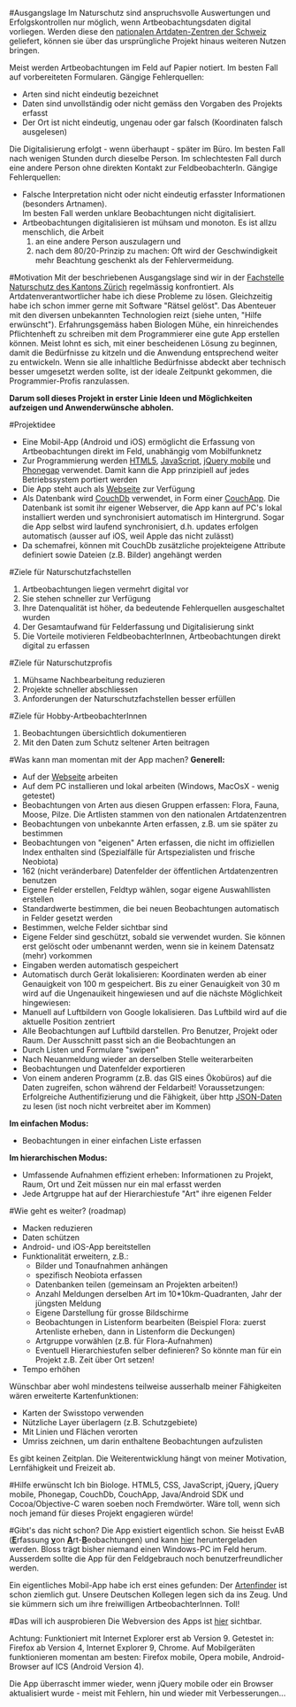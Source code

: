 #Ausgangslage
Im Naturschutz sind anspruchsvolle Auswertungen und Erfolgskontrollen nur möglich, wenn Artbeobachtungsdaten digital vorliegen. Werden diese den [nationalen Artdaten-Zentren der Schweiz](http://www.natportal.ch/) geliefert, können sie über das ursprüngliche Projekt hinaus weiteren Nutzen bringen.

Meist werden Artbeobachtungen im Feld auf Papier notiert. Im besten Fall auf vorbereiteten Formularen. 
Gängige Fehlerquellen:  

- Arten sind nicht eindeutig bezeichnet
- Daten sind unvollständig oder nicht gemäss den Vorgaben des Projekts erfasst
- Der Ort ist nicht eindeutig, ungenau oder gar falsch (Koordinaten falsch ausgelesen)

Die Digitalisierung erfolgt - wenn überhaupt - später im Büro. Im besten Fall nach wenigen Stunden durch dieselbe Person. Im schlechtesten Fall durch eine andere Person ohne direkten Kontakt zur FeldbeobachterIn. 
Gängige Fehlerquellen:  

- Falsche Interpretation nicht oder nicht eindeutig erfasster Informationen (besonders Artnamen).<br>Im besten Fall werden unklare Beobachtungen nicht digitalisiert. 
- Artbeobachtungen digitalisieren ist mühsam und monoton. 
  Es ist allzu menschlich, die Arbeit 
  1. an eine andere Person auszulagern und 
  2. nach dem 80/20-Prinzip zu machen: Oft wird der Geschwindigkeit mehr Beachtung geschenkt als der Fehlervermeidung.

#Motivation
Mit der beschriebenen Ausgangslage sind wir in der [Fachstelle Naturschutz des Kantons Zürich](http://naturschutz.zh.ch) regelmässig konfrontiert. Als Artdatenverantwortlicher habe ich diese Probleme zu lösen. Gleichzeitig habe ich schon immer gerne mit Software "Rätsel gelöst". Das Abenteuer mit den diversen unbekannten Technologien reizt (siehe unten, "Hilfe erwünscht"). Erfahrungsgemäss haben Biologen Mühe, ein hinreichendes Pflichtenheft zu schreiben mit dem Programmierer eine gute App erstellen können. Meist lohnt es sich, mit einer bescheidenen Lösung zu beginnen, damit die Bedürfnisse zu kitzeln und die Anwendung entsprechend weiter zu entwickeln. Wenn sie alle inhaltliche Bedürfnisse abdeckt aber technisch besser umgesetzt werden sollte, ist der ideale Zeitpunkt gekommen, die Programmier-Profis ranzulassen.

**Darum soll dieses Projekt in erster Linie Ideen und Möglichkeiten aufzeigen und Anwenderwünsche abholen.**

#Projektidee
- Eine Mobil-App (Android und iOS) ermöglicht die Erfassung von Artbeobachtungen direkt im Feld, unabhängig vom Mobilfunknetz
- Zur Programmierung werden [HTML5](http://de.wikipedia.org/wiki/HTML5), [JavaScript](http://de.wikipedia.org/wiki/JavaScript), [jQuery mobile](http://jquerymobile.com) und [Phonegap](http://phonegap.com) verwendet. Damit kann die App prinzipiell auf jedes Betriebssystem portiert werden
- Die App steht auch als [Webseite](http://barbalex.iriscouch.com/evab/_design/evab/index.html) zur Verfügung
- Als Datenbank wird [CouchDb](http://couchdb.apache.org/) verwendet, in Form einer [CouchApp](http://couchapp.org). Die Datenbank ist somit ihr eigener Webserver, die App kann auf PC's lokal installiert werden und synchronisiert automatisch im Hintergrund. Sogar die App selbst wird laufend synchronisiert, d.h. updates erfolgen automatisch (ausser auf iOS, weil Apple das nicht zulässt)
- Da schemafrei, können mit CouchDb zusätzliche projekteigene Attribute definiert sowie Dateien (z.B. Bilder) angehängt werden


#Ziele für Naturschutzfachstellen
1. Artbeobachtungen liegen vermehrt digital vor
2. Sie stehen schneller zur Verfügung
3. Ihre Datenqualität ist höher, da bedeutende Fehlerquellen ausgeschaltet wurden
4. Der Gesamtaufwand für Felderfassung und Digitalisierung sinkt
5. Die Vorteile motivieren FeldbeobachterInnen, Artbeobachtungen direkt digital zu erfassen


#Ziele für Naturschutzprofis
1. Mühsame Nachbearbeitung reduzieren
2. Projekte schneller abschliessen
3. Anforderungen der Naturschutzfachstellen besser erfüllen


#Ziele für Hobby-ArtbeobachterInnen
1. Beobachtungen übersichtlich dokumentieren 
2. Mit den Daten zum Schutz seltener Arten beitragen


#Was kann man momentan mit der App machen?
**Generell:**

- Auf der [Webseite](http://barbalex.iriscouch.com/evab/_design/evab/index.html) arbeiten
- Auf dem PC installieren und lokal arbeiten (Windows, MacOsX - wenig getestet)
- Beobachtungen von Arten aus diesen Gruppen erfassen: Flora, Fauna, Moose, Pilze. Die Artlisten stammen von den nationalen Artdatenzentren
- Beobachtungen von unbekannte Arten erfassen, z.B. um sie später zu bestimmen
- Beobachtungen von "eigenen" Arten erfassen, die nicht im offiziellen Index enthalten sind (Spezialfälle für Artspezialisten und frische Neobiota)
- 162 (nicht veränderbare) Datenfelder der öffentlichen Artdatenzentren benutzen
- Eigene Felder erstellen, Feldtyp wählen, sogar eigene Auswahllisten erstellen
- Standardwerte bestimmen, die bei neuen Beobachtungen automatisch in Felder gesetzt werden
- Bestimmen, welche Felder sichtbar sind
- Eigene Felder sind geschützt, sobald sie verwendet wurden. Sie können erst gelöscht oder umbenannt werden, wenn sie in keinem Datensatz (mehr) vorkommen
- Eingaben werden automatisch gespeichert
- Automatisch durch Gerät lokalisieren: Koordinaten werden ab einer Genauigkeit von 100 m gespeichert. Bis zu einer Genauigkeit von 30 m wird auf die Ungenauikeit hingewiesen und auf die nächste Möglichkeit hingewiesen:
- Manuell auf Luftbildern von Google lokalisieren. Das Luftbild wird auf die aktuelle Position zentriert
- Alle Beobachtungen auf Luftbild darstellen. Pro Benutzer, Projekt oder Raum. Der Ausschnitt passt sich an die Beobachtungen an
- Durch Listen und Formulare "swipen"
- Nach Neuanmeldung wieder an derselben Stelle weiterarbeiten
- Beobachtungen und Datenfelder exportieren
- Von einem anderen Programm (z.B. das GIS eines Ökobüros) auf die Daten zugreifen, schon während der Feldarbeit! Voraussetzungen: Erfolgreiche Authentifizierung und die Fähigkeit, über http [JSON-Daten](http://en.wikipedia.org/wiki/JSON) zu lesen (ist noch nicht verbreitet aber im Kommen)

**Im einfachen Modus:**

- Beobachtungen in einer einfachen Liste erfassen

**Im hierarchischen Modus:**

- Umfassende Aufnahmen effizient erheben: Informationen zu Projekt, Raum, Ort und Zeit müssen nur ein mal erfasst werden
- Jede Artgruppe hat auf der Hierarchiestufe "Art" ihre eigenen Felder

#Wie geht es weiter? (roadmap)
- Macken reduzieren
- Daten schützen
- Android- und iOS-App bereitstellen
- Funktionalität erweitern, z.B.:
  - Bilder und Tonaufnahmen anhängen
  - spezifisch Neobiota erfassen
  - Datenbanken teilen (gemeinsam an Projekten arbeiten!)
  - Anzahl Meldungen derselben Art im 10*10km-Quadranten, Jahr der jüngsten Meldung
  - Eigene Darstellung für grosse Bildschirme
  - Beobachtungen in Listenform bearbeiten (Beispiel Flora: zuerst Artenliste erheben, dann in Listenform die Deckungen)
  - Artgruppe vorwählen (z.B. für Flora-Aufnahmen)
  - Eventuell Hierarchiestufen selber definieren? So könnte man für ein Projekt z.B. Zeit über Ort setzen!
- Tempo erhöhen

Wünschbar aber wohl mindestens teilweise ausserhalb meiner Fähigkeiten wären erweiterte Kartenfunktionen:

- Karten der Swisstopo verwenden
- Nützliche Layer überlagern (z.B. Schutzgebiete)
- Mit Linien und Flächen verorten
- Umriss zeichnen, um darin enthaltene Beobachtungen aufzulisten

Es gibt keinen Zeitplan. Die Weiterentwicklung hängt von meiner Motivation, Lernfähigkeit und Freizeit ab.

#Hilfe erwünscht
Ich bin Biologe. HTML5, CSS, JavaScript, jQuery, jQuery mobile, Phonegap, CouchDb, CouchApp, Java/Android SDK und Cocoa/Objective-C waren soeben noch Fremdwörter. Wäre toll, wenn sich noch jemand für dieses Projekt engagieren würde!

#Gibt's das nicht schon?
Die App existiert eigentlich schon. Sie heisst EvAB (<span style="text-decoration: underline;"><strong>E</strong></span>rfassung <span style="text-decoration: underline;"><strong>v</strong></span>on <span style="text-decoration: underline;"><strong>A</strong></span>rt-<span style="text-decoration: underline;"><strong>B</strong></span>eobachtungen) und kann <a target="_blank" href="http://www.aln.zh.ch/internet/baudirektion/aln/de/naturschutz/naturschutzdaten/tools/evab.html">hier</a>&nbsp;heruntergeladen werden. Bloss trägt bisher niemand einen Windows-PC im Feld herum. Ausserdem sollte die App für den Feldgebrauch noch benutzerfreundlicher werden. 

Ein eigentliches Mobil-App habe ich erst eines gefunden: Der&nbsp;<a target="_blank" href="http://itunes.apple.com/us/app/artenfinder/id411688829?mt=8">Artenfinder</a>&nbsp;ist schon ziemlich gut. Unsere Deutschen Kollegen legen sich da ins Zeug. Und sie kümmern sich um ihre freiwilligen ArtbeobachterInnen. Toll!

#Das will ich ausprobieren
Die Webversion des Apps ist <a target="_blank" href="http://barbalex.iriscouch.com/evab/_design/evab/index.html">hier</a> sichtbar.

Achtung: Funktioniert mit Internet Explorer erst ab Version 9. Getestet in: Firefox ab Version 4, Internet Explorer 9, Chrome. Auf Mobilgeräten funktionieren momentan am besten: Firefox mobile, Opera mobile, Android-Browser auf ICS (Android Version 4). 

Die App überrascht immer wieder, wenn jQuery mobile oder ein Browser aktualisiert wurde - meist mit Fehlern, hin und wieder mit Verbesserungen...